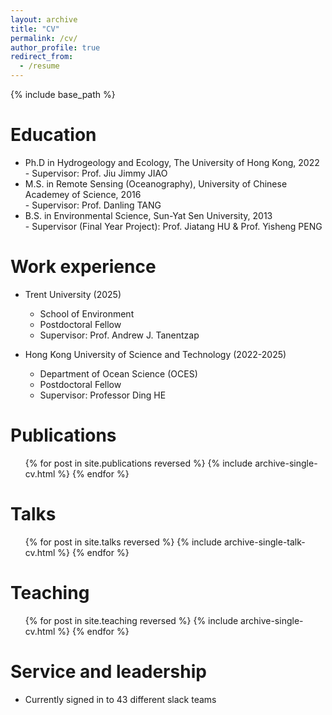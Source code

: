 ```yaml
---
layout: archive
title: "CV"
permalink: /cv/
author_profile: true
redirect_from:
  - /resume
---
```


{% include base_path %}

Education
======
* Ph.D in Hydrogeology and Ecology, The University of Hong Kong, 2022  
          - Supervisor: Prof. Jiu Jimmy JIAO
* M.S. in Remote Sensing (Oceanography), University of Chinese Academey of Science, 2016  
          - Supervisor: Prof. Danling TANG
* B.S. in Environmental Science, Sun-Yat Sen University, 2013  
          - Supervisor (Final Year Project): Prof. Jiatang HU & Prof. Yisheng PENG
  
Work experience
======
* Trent University (2025)
  * School of Environment
  * Postdoctoral Fellow
  * Supervisor: Prof. Andrew J. Tanentzap

* Hong Kong University of Science and Technology (2022-2025) 
  * Department of Ocean Science (OCES)
  * Postdoctoral Fellow
  * Supervisor: Professor Ding HE


Publications
======
  <ul>{% for post in site.publications reversed %}
    {% include archive-single-cv.html %}
  {% endfor %}</ul>
  
Talks
======
  <ul>{% for post in site.talks reversed %}
    {% include archive-single-talk-cv.html  %}
  {% endfor %}</ul>
  
Teaching
======
  <ul>{% for post in site.teaching reversed %}
    {% include archive-single-cv.html %}
  {% endfor %}</ul>
  
Service and leadership
======
* Currently signed in to 43 different slack teams
